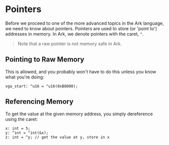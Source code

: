 # Pointers
Before we proceed to one of the more advanced topics in the Ark language, we
need to know about pointers. Pointers are used to store (or 'point to')
addresses in memory. In Ark, we denote pointers with the caret, `^`.

> Note that a raw pointer is not memory safe in Ark.

## Pointing to Raw Memory
This is allowed, and you probably won't have to do this unless you know what
you're doing:

    vga_start: ^u16 = ^u16(0xB8000);
    
## Referencing Memory
To get the value at the given memory address, you simply dereference using
the caret:

```
x: int = 5;
y: ^int = ^int(&x);
z: int = ^y; // get the value at y, store in x
```